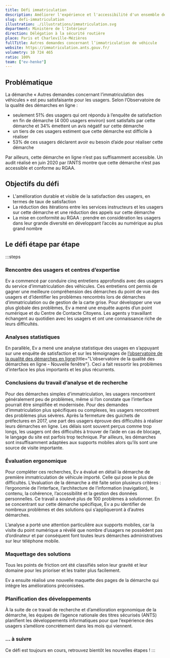 ```yaml
---
title: Défi immatriculation
description: Améliorer l'expérience et l'accessibilité d'un ensemble de démarches liées à l'immatriculation des véhicules
slug: defi-immatriculation
illustration: ./illustrations/immatriculation.svg
department: Ministère de l'Intérieur
direction: Délégation à la sécurité routière
place: Paris et Charleville-Mézières
fullTitle: Autres demandes concernant l’immatriculation de véhicule
website: https://immatriculation.ants.gouv.fr/
volumetry: 10 724 465
ratio: 100%
team: ["ev-henke"]
---
```


## Problématique

La démarche « Autres demandes concernant l’immatriculation des véhicules » est peu satisfaisante pour les usagers. Selon l’Observatoire de la qualité des démarches en ligne :
-	seulement 51% des usagers qui ont répondu à l’enquête de satisfaction en fin de démarche (4 000 usagers environ) sont satisfaits par cette démarche et 34% émettent un avis négatif sur cette démarche
-	un tiers de ces usagers estiment que cette démarche est difficile à réaliser
-	53% de ces usagers déclarent avoir eu besoin d’aide pour réaliser cette démarche

Par ailleurs, cette démarche en ligne n’est pas suffisamment accessible. Un audit réalisé en juin 2020 par l’ANTS montre que cette démarche n’est pas accessible et conforme au RGAA.


## Objectifs du défi

-	L'amélioration durable et visible de la satisfaction des usagers, en termes de taux de satisfaction
-	La réduction des itérations entre les services instructeurs et les usagers sur cette démarche et une réduction des appels sur cette démarche
-	La mise en conformité au RGAA : prendre en considération les usagers dans leur grande diversité en développant l’accès au numérique au plus grand nombre


## Le défi étape par étape

:::steps
### Rencontre des usagers et centres d’expertise

Ev a commencé par conduire cinq entretiens approfondis avec des usagers du service d’immatriculation des véhicules. Ces entretiens ont permis de gagner une meilleure compréhension des démarches du point de vue des usagers et d’identifier les problèmes rencontrés lors de démarches d’immatriculation ou de gestion de la carte grise. Pour développer une vue plus globale des problèmes, Ev a mené une enquête auprès d’un point numérique et du Centre de Contacte Citoyens. Les agents y travaillant échangent au quotidien avec les usagers et ont une connaissance riche de leurs difficultés.

### Analyses statistiques

En parallèle, Ev a mené une analyse statistique des usages en s’appuyant sur une enquête de satisfaction et sur les témoignages de [l’observatoire de la qualité des démarches en ligne](https://observatoire.numerique.gouv.fr/){title="L’observatoire de la qualité des démarches en ligne - Nouvelle fenêtre"}. Ceci a fait ressortir les problèmes d’interface les plus importants et les plus récurrents.

### Conclusions du travail d’analyse et de recherche

Pour des démarches simples d'immatriculation, les usagers rencontrent généralement peu de problèmes, même si l’on constate que l’interface pourrait être simplifiée et modernisée. Pour des demandes d’immatriculation plus spécifiques ou complexes, les usagers rencontrent des problèmes plus sévères. Après la fermeture des guichets de préfectures en 2017, une part des usagers éprouve des difficultés à réaliser leurs démarches en ligne. Les délais sont souvent perçus comme trop longs, les usagers ont des difficultés à trouver de l’aide en cas de blocage, le langage du site est parfois trop technique. Par ailleurs, les démarches sont insuffisamment adaptées aux supports mobiles alors qu’ils sont une source de visite importante.

### Évaluation ergonomique

Pour compléter ces recherches, Ev a évalué en détail la démarche de première immatriculation de véhicule importé. Celle qui pose le plus de difficultés. L’évaluation de la démarche a été faite selon plusieurs critères : l’ergonomie de l’interface, l’architecture de l’information (navigation), le contenu, la cohérence, l’accessibilité et la gestion des données personnelles. Ce travail a soulevé plus de 100 problèmes à solutionner. En se concentrant sur cette démarche spécifique, Ev a pu identifier de nombreux problèmes et des solutions qui s’appliqueront à d’autres démarches.

L’analyse a porté une attention particulière aux supports mobiles, car la visite du point numérique a révélé que nombre d’usagers ne possèdent pas d’ordinateur et par conséquent font toutes leurs démarches administratives sur leur téléphone mobile.

### Maquettage des solutions

Tous les points de friction ont été classifiés selon leur gravité et leur domaine pour les prioriser et les traiter plus facilement.

Ev a ensuite réalisé une nouvelle maquette des pages de la démarche qui intègre les améliorations préconisées.

### Planification des développements

À la suite de ce travail de recherche et d’amélioration ergonomique de la démarche, les équipes de l’agence nationale des titres sécurisés (ANTS) planifient les développements informatiques pour que l’expérience des usagers s’améliore concrètement dans les mois qui viennent.

### ... à suivre

Ce défi est toujours en cours, retrouvez bientôt les nouvelles étapes !
:::
